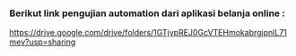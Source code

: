 ### Berikut link pengujian automation dari aplikasi belanja online :
https://drive.google.com/drive/folders/1GTjvpREJ0GcVTEHmokabrgjpnlL71mev?usp=sharing